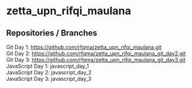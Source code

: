 # zetta_upn_rifqi_maulana

## Repositories / Branches

Git Day 1: https://github.com/rfqma/zetta_upn_rifqi_maulana.git <br>
Git Day 2: https://github.com/rfqma/zetta_upn_rifqi_maulana_git_day2.git <br>
Git Day 3: https://github.com/rfqma/zetta_upn_rifqi_maulana_git_day3.git <br>
JavaScript Day 1: javascript_day_1 <br>
JavaScript Day 2: javascript_day_2 <br>
JavaScript Day 3: javascript_day_3 <br>
